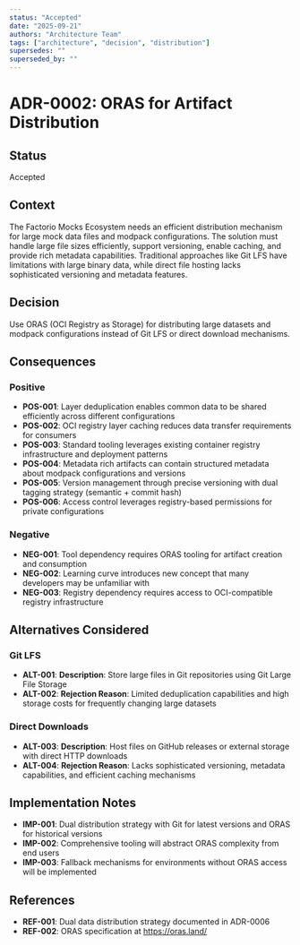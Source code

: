 ```yaml
---
status: "Accepted"
date: "2025-09-21"
authors: "Architecture Team"
tags: ["architecture", "decision", "distribution"]
supersedes: ""
superseded_by: ""
---
```


# ADR-0002: ORAS for Artifact Distribution

## Status

Accepted

## Context

The Factorio Mocks Ecosystem needs an efficient distribution mechanism for large mock data files and modpack
configurations. The solution must handle large file sizes efficiently, support versioning, enable caching, and provide
rich metadata capabilities. Traditional approaches like Git LFS have limitations with large binary data, while direct
file hosting lacks sophisticated versioning and metadata features.

## Decision

Use ORAS (OCI Registry as Storage) for distributing large datasets and modpack configurations instead of Git LFS or
direct download mechanisms.

## Consequences

### Positive

- **POS-001**: Layer deduplication enables common data to be shared efficiently across different configurations
- **POS-002**: OCI registry layer caching reduces data transfer requirements for consumers
- **POS-003**: Standard tooling leverages existing container registry infrastructure and deployment patterns
- **POS-004**: Metadata rich artifacts can contain structured metadata about modpack configurations and versions
- **POS-005**: Version management through precise versioning with dual tagging strategy (semantic + commit hash)
- **POS-006**: Access control leverages registry-based permissions for private configurations

### Negative

- **NEG-001**: Tool dependency requires ORAS tooling for artifact creation and consumption
- **NEG-002**: Learning curve introduces new concept that many developers may be unfamiliar with
- **NEG-003**: Registry dependency requires access to OCI-compatible registry infrastructure

## Alternatives Considered

### Git LFS

- **ALT-001**: **Description**: Store large files in Git repositories using Git Large File Storage
- **ALT-002**: **Rejection Reason**: Limited deduplication capabilities and high storage costs for frequently changing
  large datasets

### Direct Downloads

- **ALT-003**: **Description**: Host files on GitHub releases or external storage with direct HTTP downloads
- **ALT-004**: **Rejection Reason**: Lacks sophisticated versioning, metadata capabilities, and efficient caching
  mechanisms

## Implementation Notes

- **IMP-001**: Dual distribution strategy with Git for latest versions and ORAS for historical versions
- **IMP-002**: Comprehensive tooling will abstract ORAS complexity from end users
- **IMP-003**: Fallback mechanisms for environments without ORAS access will be implemented

## References

- **REF-001**: Dual data distribution strategy documented in ADR-0006
- **REF-002**: ORAS specification at <https://oras.land/>
